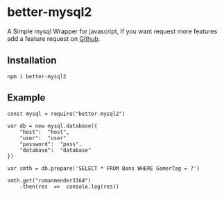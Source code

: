 # better-mysql2

A Simple mysql Wrapper for javascript, If you want request more features add a feature request on [Github](https://github.com/RomanMender/better-mysql2).

## Installation
```shell
npm i better-mysql2
```

## Example

~~~JS
const mysql = require("better-mysql2")

var db = new mysql.database({
	"host":  "host",
	"user":  "user"
	"password":  "pass",
	"database":  "database"
})

var smth = db.prepare('SELECT * FROM Bans WHERE GamerTag = ?')

smth.get("romanmender3164")
	.then(res  =>  console.log(res))
~~~
